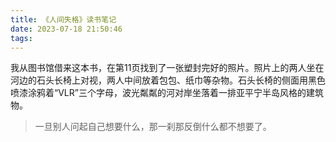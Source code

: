 ```yaml
---
title: 《人间失格》读书笔记
date: 2023-07-18 21:50:46
tags:
---
```


我从图书馆借来这本书，在第11页找到了一张塑封完好的照片。照片上的两人坐在河边的石头长椅上对视，两人中间放着包包、纸巾等杂物。石头长椅的侧面用黑色喷漆涂鸦着“VLR”三个字母，波光粼粼的河对岸坐落着一排亚平宁半岛风格的建筑物。

> 一旦别人问起自己想要什么，那一刹那反倒什么都不想要了。
